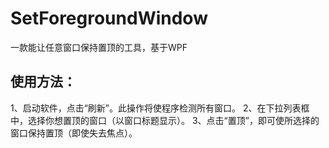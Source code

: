 # SetForegroundWindow
一款能让任意窗口保持置顶的工具，基于WPF


## 使用方法：
1、启动软件，点击“刷新”。此操作将使程序检测所有窗口。
2、在下拉列表框中，选择你想置顶的窗口（以窗口标题显示）。
3、点击“置顶”，即可使所选择的窗口保持置顶（即使失去焦点）。
